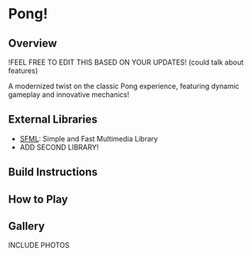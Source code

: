 # Pong!

## Overview
!FEEL FREE TO EDIT THIS BASED ON YOUR UPDATES! (could  talk about features)

A modernized twist on the classic Pong experience, featuring dynamic gameplay and innovative mechanics!

## External Libraries
- [SFML](https://github.com/SFML/SFML): Simple and Fast Multimedia Library
- ADD SECOND LIBRARY!

## Build Instructions

## How to Play

## Gallery
INCLUDE PHOTOS
